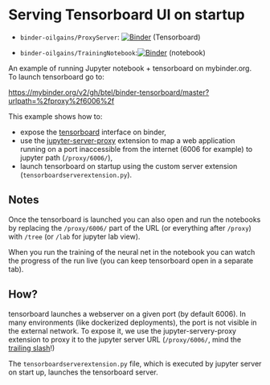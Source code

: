 # Serving Tensorboard UI on startup

* `binder-oilgains/ProxyServer`: [![Binder](https://mybinder.org/badge_logo.svg)](https://mybinder.org/v2/gh/binder-oilgains/tensorboard/master?urlpath=%2fproxy%2f6006%2f) (Tensorboard)

* `binder-oilgains/TrainingNotebook`:[![Binder](https://mybinder.org/badge_logo.svg)](https://mybinder.org/v2/gh/binder-oilgains/tensorboard/master?filepath=train_model.ipynb) (notebook)

An example of running Jupyter notebook + tensorboard on mybinder.org. To launch tensorboard go to:

https://mybinder.org/v2/gh/btel/binder-tensorboard/master?urlpath=%2fproxy%2f6006%2f

This example shows how to:

* expose the [tensorboard](https://www.tensorflow.org/tensorboard/) interface on
  binder,
* use the
  [jupyter-server-proxy](https://github.com/jupyterhub/jupyter-server-proxy)
  extension to map a web application running on a port inaccessible from the
  internet (6006 for example) to jupyter path (`/proxy/6006/`),
* launch tensorboard on startup using the custom server extension
  (`tensorboardserverextension.py`).

## Notes

Once the tensorboard is launched you can also open and run the notebooks by replacing
the `/proxy/6006/` part of the URL (or everything after `/proxy`) with `/tree`
(or `/lab` for jupyter lab view).

When you run the training of the neural net in the notebook you can watch the
progress of the run live (you can keep tensorboard open in a separate tab). 

## How?

tensorboard launches a webserver on a given port (by default 6006). In many
environments (like dockerized deployments), the port is not visible in the
external network. To expose it, we use the jupyter-servery-proxy extension to proxy it
to the jupyter server URL (`/proxy/6006/`, mind the [trailing
slash](https://github.com/jupyterhub/jupyter-server-proxy/issues/41)!)

The `tensorboardserverextension.py` file, which is executed by jupyter server on
start up, launches the tensorboard server.
